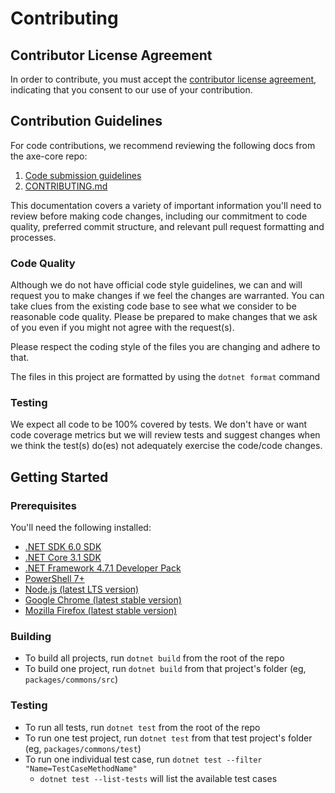# Contributing

## Contributor License Agreement

In order to contribute, you must accept the [contributor license agreement](https://cla-assistant.io/dequelabs/axe-core-nuget), indicating that you consent to our use of your contribution. 

## Contribution Guidelines

For code contributions, we recommend reviewing the following docs from the axe-core repo:
1. [Code submission guidelines](https://github.com/dequelabs/axe-core/blob/develop/doc/code-submission-guidelines.md) 
2. [CONTRIBUTING.md](https://github.com/dequelabs/axe-core/blob/develop/doc/code-submission-guidelines.md) 

This documentation covers a variety of important information you'll need to review before making code changes, including our commitment to code quality, preferred commit structure, and relevant pull request formatting and processes. 

### Code Quality

Although we do not have official code style guidelines, we can and will request you to make changes if we feel the changes are warranted. You can take clues from the existing code base to see what we consider to be reasonable code quality. Please be prepared to make changes that we ask of you even if you might not agree with the request(s).

Please respect the coding style of the files you are changing and adhere to that.

The files in this project are formatted by using the `dotnet format` command

### Testing

We expect all code to be 100% covered by tests. We don't have or want code coverage metrics but we will review tests and suggest changes when we think the test(s) do(es) not adequately exercise the code/code changes.

## Getting Started

### Prerequisites

You'll need the following installed:

* [.NET SDK 6.0 SDK](https://dotnet.microsoft.com/en-us/download/dotnet/6.0)
* [.NET Core 3.1 SDK](https://dotnet.microsoft.com/en-us/download/dotnet/3.1)
* [.NET Framework 4.7.1 Developer Pack](https://dotnet.microsoft.com/en-us/download/dotnet-framework/net471)
* [PowerShell 7+](https://docs.microsoft.com/en-us/powershell/scripting/install/installing-powershell)
* [Node.js (latest LTS version)](https://nodejs.org)
* [Google Chrome (latest stable version)](https://www.google.com/chrome/downloads)
* [Mozilla Firefox (latest stable version)](https://www.mozilla.org/firefox)

### Building

* To build all projects, run `dotnet build` from the root of the repo
* To build one project, run `dotnet build` from that project's folder (eg, `packages/commons/src`)

### Testing

* To run all tests, run `dotnet test` from the root of the repo
* To run one test project, run `dotnet test` from that test project's folder (eg, `packages/commons/test`)
* To run one individual test case, run `dotnet test --filter "Name=TestCaseMethodName"`
  * `dotnet test --list-tests` will list the available test cases
